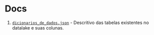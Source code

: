 # Docs

1. [`dicionarios_de_dados.json`]() - Descritivo das tabelas existentes no datalake e suas colunas.
